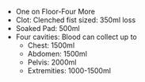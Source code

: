 - One on Floor-Four More
- Clot: Clenched fist sized: 350ml loss
- Soaked Pad: 500ml
- Four cavities: Blood can collect up to
	- Chest: 1500ml
	- Abdomen: 1500ml
	- Pelvis: 2000ml
	- Extremities: 1000-1500ml
